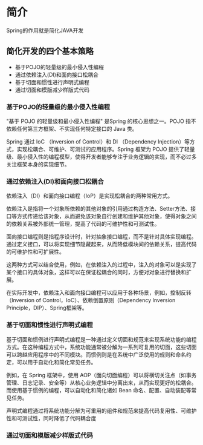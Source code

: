 # 简介

Spring的作用就是简化JAVA开发

## 简化开发的四个基本策略

*   基于POJO的轻量级的最小侵入性编程
*   通过依赖注入(DI)和面向接口松耦合
*   基于切面和惯性进行声明式编程
*   通过切面和模版减少样版式代码

### 基于POJO的轻量级的最小侵入性编程

"基于 POJO 的轻量级和最小侵入性编程" 是Spring 的核心思想之一。POJO 指不依赖任何第三方框架、不实现任何特定接口的 Java 类。

Spring 通过 IoC （Inversion of Control）和 DI （Dependency Injection）等方式，实现松耦合、可维护、可测试的应用程序。Spring 框架为 POJO 提供了轻量级、最小侵入性的编程模型，使得开发者能够专注于业务逻辑的实现，而不必过多关注框架本身的实现细节。

### 通过依赖注入(DI)和面向接口松耦合

依赖注入（DI）和面向接口编程（IoP）是实现松耦合的两种常用方式。

依赖注入是指将一个对象所依赖的其他对象的引用通过构造方法、Setter方法、接口等方式传递给该对象，从而避免该对象自行创建和维护其他对象，使得对象之间的依赖关系被外部统一管理，提高了代码的可维护性和可测试性。

面向接口编程则是指程序设计时，针对抽象接口编程，而不是针对具体实现编程。通过定义接口，可以将实现细节隐藏起来，从而降低模块间的依赖关系，提高代码的可维护性和可扩展性。

这两种方式可以结合使用，例如，在依赖注入的过程中，注入的对象可以是实现了某个接口的具体对象，这样可以在保证松耦合的同时，方便对对象进行替换和扩展。

在实际开发中，依赖注入和面向接口编程可以应用于各种场景，例如，控制反转（Inversion of Control，IoC）、依赖倒置原则（Dependency Inversion Principle，DIP）、Spring框架等。

### 基于切面和惯性进行声明式编程

基于切面和惯例进行声明式编程是一种通过定义切面和规范来实现系统功能的编程方式。在这种编程方式中，系统功能通常被分解为一系列可复用的切面，这些切面可以跨越应用程序中的不同模块。而惯例则是在系统中广泛使用的规则和命名约定，可以用于自动化和简化常见任务。

例如，在 Spring 框架中，使用 AOP（面向切面编程）可以将横切关注点（如事务管理、日志记录、安全等）从核心业务逻辑中分离出来，从而实现更好的松耦合。而使用基于惯例的编程，可以自动化和简化诸如 Bean 命名、配置、自动装配等常见任务。

声明式编程通过将系统功能分解为可重用的组件和规范来提高代码复用性、可维护性和可测试性，同时降低了代码耦合度

### 通过切面和模版减少样版式代码
